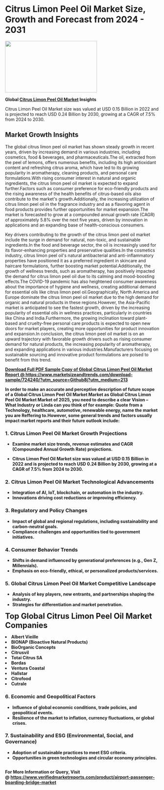 <H1>Citrus Limon Peel Oil Market Size, Growth and Forecast from 2024 - 2031</H1><img class="aligncenter size-medium wp-image-584254" src="https://thirdeyenews.in/wp-content/uploads/2024/09/Global-Market-Research-300x168.jpeg" alt="" width="300" height="168" /><p><strong>Global&nbsp;<a href="https://www.marketsizeandtrends.com/download-sample/724240/?utm_source=Github8j?utm_medium=213">Citrus Limon Peel Oil Market</a> Insights</strong></p><p>Citrus Limon Peel Oil Market size was valued at USD 0.15 Billion in 2022 and is projected to reach USD 0.24 Billion by 2030, growing at a CAGR of 7.5% from 2024 to 2030.</p><p><h2>Market Growth Insights</h2> <p>The global citrus limon peel oil market has shown steady growth in recent years, driven by increasing demand in various industries, including cosmetics, food & beverages, and pharmaceuticals.The oil, extracted from the peel of lemons, offers numerous benefits, including its high antioxidant content and refreshing citrus aroma, which have led to its growing popularity in aromatherapy, cleaning products, and personal care formulations.With rising consumer interest in natural and organic ingredients, the citrus limon peel oil market is expected to expand further.Factors such as consumer preference for eco-friendly products and the rising awareness of the health benefits of citrus-based oils also contribute to the market's growth.Additionally, the increasing utilization of citrus limon peel oil in the fragrance industry and as a flavoring agent in food products provides further opportunities for market expansion.The market is forecasted to grow at a compounded annual growth rate (CAGR) of approximately 5.8% over the next five years, driven by innovation in applications and an expanding base of health-conscious consumers.</p> <p><strong><a href="#"></a></strong></p> <p>Key drivers contributing to the growth of the citrus limon peel oil market include the surge in demand for natural, non-toxic, and sustainable ingredients.In the food and beverage sector, the oil is increasingly used for its flavor-enhancing properties and preservative qualities.In the cosmetics industry, citrus limon peel oil's natural antibacterial and anti-inflammatory properties have positioned it as a preferred ingredient in skincare and haircare formulations, further boosting market potential.Additionally, the growth of wellness trends, such as aromatherapy, has positively impacted the demand for citrus limon peel oil due to its calming and mood-boosting effects.The COVID-19 pandemic has also heightened consumer awareness about the importance of hygiene and wellness, creating additional demand for essential oils like citrus limon peel oil.Geographically, North America and Europe dominate the citrus limon peel oil market due to the high demand for organic and natural products in these regions.However, the Asia-Pacific market is anticipated to see the fastest growth, driven by the increasing popularity of essential oils in wellness practices, particularly in countries like China and India.Furthermore, the growing inclination toward plant-based and cruelty-free personal care products is expected to open new doors for market players, creating more opportunities for product innovation and expansion.In conclusion, the citrus limon peel oil market is on an upward trajectory with favorable growth drivers such as rising consumer demand for natural products, the increasing popularity of aromatherapy, and expanding applications in various industries.Manufacturers focusing on sustainable sourcing and innovative product formulations are poised to benefit from this trend.<p><strong><a href="#"></p><p><span class=""><strong>Download Full PDF Sample Copy of Global Citrus Limon Peel Oil Market Report</strong> @ <a href="https://www.marketsizeandtrends.com/download-sample/724240/?utm_source=Github8j?utm_medium=213" target="_blank">https://www.marketsizeandtrends.com/download-sample/724240/?utm_source=Github8j?utm_medium=213</a></span></p><p>In order to make an accurate and perceptive description of future scope of a Global&nbsp;Citrus Limon Peel Oil Market Market as Global&nbsp;Citrus Limon Peel Oil Market Market of 2025, you need to describe a clear Vision &ndash; What Industry or Linda can you think of for example: Quote from a Technology, healthcare, automotive, renewable energy, name the market you are Reffering to.However, some general trends and factors usually impact market reports and their future outlook include:</p><h3>1.&nbsp;<strong>Citrus Limon Peel Oil Market Growth Projections</strong></h3><ul><li>Examine market size trends, revenue estimates and CAGR (Compounded Annual Growth Rate) projections.</li><li><p>Citrus Limon Peel Oil Market size was valued at USD 0.15 Billion in 2022 and is projected to reach USD 0.24 Billion by 2030, growing at a CAGR of 7.5% from 2024 to 2030.</p></li></ul><h3>2.&nbsp;<strong>Citrus Limon Peel Oil Market Technological Advancements</strong></h3><ul><li>Integration of AI, IoT, blockchain, or automation in the industry.</li><li>Innovations driving cost reductions or improving efficiency.</li></ul><h3>3.&nbsp;<strong>Regulatory and Policy Changes</strong></h3><ul><li>Impact of global and regional regulations, including sustainability and carbon-neutral goals.</li><li>Compliance challenges and opportunities tied to government initiatives.</li></ul><h3>4.&nbsp;<strong>Consumer Behavior Trends</strong></h3><ul><li>Shifts in demand influenced by generational preferences (e.g., Gen Z, Millennials).</li><li>Emphasis on eco-friendly, ethical, or personalized products/services.</li></ul><h3>5.&nbsp;<strong>Global Citrus Limon Peel Oil Market Competitive Landscape</strong></h3><ul><li>Analysis of key players, new entrants, and partnerships shaping the industry.</li><li>Strategies for differentiation and market penetration.</li></ul><p data-pm-slice="1 1 []"><span style="color: inherit; font-family: inherit; font-size: 25px;">Top Global Citrus Limon Peel Oil Market Companies</span></p><div class="" data-test-id=""><p><li>Albert Vieille</li><li> BIONAP (Bioactive Natural Products)</li><li> BioOrganic Concepts</li><li> Citrusvil</li><li> Totai Citrus SA</li><li> Bordas</li><li> Ventura Coastal</li><li> Hallstar</li><li> Citrofood</li><li> Cutrale</li></p></div><h3>6.&nbsp;<strong>Economic and Geopolitical Factors</strong></h3><ul><li>Influence of global economic conditions, trade policies, and geopolitical events.</li><li>Resilience of the market to inflation, currency fluctuations, or global crises.</li></ul><h3>7.&nbsp;<strong>Sustainability and ESG (Environmental, Social, and Governance)</strong></h3><ul><li>Adoption of sustainable practices to meet ESG criteria.</li><li>Opportunities in green technologies and circular economy principles.</li></ul><h2><strong style="font-size: 14px;">For More Information or Query, Visit @&nbsp;</strong><a style="background-color: #ffffff; font-size: 14px;" href="https://www.marketsizeandtrends.com/report/citrus-limon-peel-oil-market/" target="_blank">https://www.verifiedmarketreports.com/product/airport-passenger-boarding-bridge-market</a></h2>
